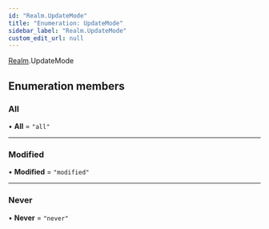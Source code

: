 ```yaml
---
id: "Realm.UpdateMode"
title: "Enumeration: UpdateMode"
sidebar_label: "Realm.UpdateMode"
custom_edit_url: null
---
```


[Realm](../namespaces/Realm).UpdateMode

## Enumeration members

### All

• **All** = `"all"`

___

### Modified

• **Modified** = `"modified"`

___

### Never

• **Never** = `"never"`
